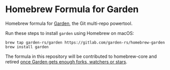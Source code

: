 # Homebrew Formula for Garden

Homebrew formula for [Garden](https://gitlab.com/garden-rs/garden),
the Git multi-repo powertool.

Run these steps to install `garden` using Homebrew on macOS:

    brew tap garden-rs/garden https://gitlab.com/garden-rs/homebrew-garden
    brew install garden

The formula in this repository will be contributed to homebrew-core and retired
[once Garden gets enough forks, watchers or stars](https://github.com/Homebrew/homebrew-core/pull/119195).
